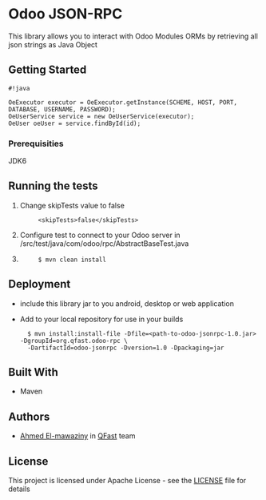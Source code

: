 #  Odoo JSON-RPC

This library allows you to interact with Odoo Modules ORMs by retrieving all json strings as Java Object

## Getting Started

```
#!java

OeExecutor executor = OeExecutor.getInstance(SCHEME, HOST, PORT, DATABASE, USERNAME, PASSWORD);
OeUserService service = new OeUserService(executor);
OeUser oeUser = service.findById(id);
```

### Prerequisities

JDK6

## Running the tests

1. Change skipTests value to false

            <skipTests>false</skipTests>

2. Configure test to connect to your Odoo server in /src/test/java/com/odoo/rpc/AbstractBaseTest.java

3. 
            $ mvn clean install

## Deployment

* include this library jar to you android, desktop or web application

* Add to your local repository for use in your builds

        $ mvn install:install-file -Dfile=<path-to-odoo-jsonrpc-1.0.jar> -DgroupId=org.qfast.odoo-rpc \
        -DartifactId=odoo-jsonrpc -Dversion=1.0 -Dpackaging=jar

## Built With

* Maven

## Authors

* [Ahmed El-mawaziny](https://bitbucket.org/amawaziny/) in [QFast](https://bitbucket.org/qfast/) team

## License

This project is licensed under Apache License - see the [LICENSE](LICENSE.md) file for details
